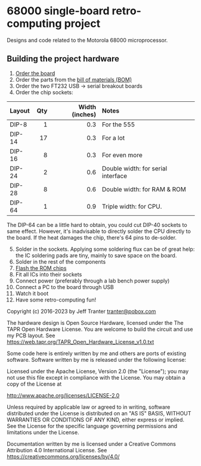 # 68000 single-board retro-computing project
Designs and code related to the Motorola 68000 microprocessor.

## Building the project hardware
1. [Order the board](TS2/v2.1/README.md)
2. Order the parts from the [bill of materials (BOM)](TS2/v2.1/bom.pdf)
3. Order the two FT232 USB -> serial breakout boards
4. Order the chip sockets:

| Layout    | Qty   | Width (inches)    | Notes                                 |
|:---       | ---:  | ---:              |:---                                   |
| DIP-8     | 1     | 0.3               | For the 555                           |
| DIP-14    | 17    | 0.3               | For a lot                             |
| DIP-16    | 8     | 0.3               | For even more                         |
| DIP-24    | 2     | 0.6               | Double width: for serial interface    |
| DIP-28    | 8     | 0.6               | Double width: for RAM & ROM           |
| DIP-64    | 1     | 0.9               | Triple width: for CPU.                |

The DIP-64 can be a little hard to obtain, you could cut DIP-40 sockets to same effect. However, it's inadvisable to 
directly solder the CPU directly to the board. If the heat damages the chip, there's 64 pins to de-solder.

5. Solder in the sockets. Applying some soldering flux can be of great help: the IC soldering pads are tiny, mainly to 
save space on the board.
6. Solder in the rest of the components
7. [Flash the ROM chips](http://jefftranter.blogspot.com/2016/12/building-68000-single-board-computer_7.html)
8. Fit all ICs into their sockets
9. Connect power (preferably through a lab bench power supply)
10. Connect a PC to the board through USB
11. Watch it boot
12. Have some retro-computing fun!

Copyright (c) 2016-2023 by Jeff Tranter <tranter@pobox.com>

The hardware design is Open Source Hardware, licensed under the The TAPR
Open Hardware License. You are welcome to build the circuit and use my
PCB layout.
See https://web.tapr.org/TAPR_Open_Hardware_License_v1.0.txt


Some code here is entirely written by me and others are ports of
existing software. Software written by me is released under the
following license:

Licensed under the Apache License, Version 2.0 (the "License");
you may not use this file except in compliance with the License.
You may obtain a copy of the License at

  http://www.apache.org/licenses/LICENSE-2.0

Unless required by applicable law or agreed to in writing, software
distributed under the License is distributed on an "AS IS" BASIS,
WITHOUT WARRANTIES OR CONDITIONS OF ANY KIND, either express or implied.
See the License for the specific language governing permissions and
limitations under the License.


Documentation written by me is licensed under a Creative Commons
Attribution 4.0 International License.
See https://creativecommons.org/licenses/by/4.0/
